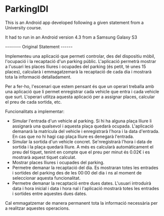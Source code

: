 # ParkingIDI
This is an Android app developed following a given statement from a University course.

It had to run in an Android version 4.3 from a Samsung Galaxy S3


-------- Original Statement ------


Implementeu una aplicació que permeti controlar, des del dispositiu mòbil, l'ocupació i la recaptació d'un parking públic. L'aplicació permetrà mostrar a l'usuari les places lliures i ocupades del parking (és petit, té unes 15 places), calcularà i emmagatzemarà la recaptació de cada dia i mostrarà tota la informació detalladament.

Per a fer-ho, l'escenari que estem pensant és que un operari treballa amb una aplicació que li permet enregistrar cada vehicle que entra i cada vehicle que surt. L'operari utlitza aquesta aplicació per a assignar places, calcular el preu de cada sortida, etc.

Funcionalitats a implementar:

- Simular l'entrada d'un vehicle al parking. Si hi ha alguna plaça lliure li assignarà una qualsevol i aquesta plaça quedarà ocupada. L'aplicació demanarà la matrícula del vehicle i enregistrarà l'hora i la data d'entrada. En cas que no hi hagi cap plaça lliure es denegarà l'entrada.
- Simular la sortida d'un vehicle concret. Se'nregistrarà l'hora i data de sortida i la plaça quedarà lliure. A més es calcularà automàticament el preu del tiquet, tenint en compte que el preu per minut és 0.02€ i es mostrarà aquest tiquet calculat.
- Mostrar places lliures i ocupades del parking.
- Permetre demanar la recaptació del dia. Es mostraran totes les entrades i sortides del parking des de les 00:00 del dia i  ns al moment de seleccionar aquesta funcionalitat.
- Permetre demanar la recaptació entre dues dates. L'usuari introduirà data i hora inicial i data i hora  nal i l'aplicació mostrarà totes les entrades i sortides entre aquestes dues dates.


Cal emmagatzemar de manera permanent tota la informació necessària per a realitzar aquestes operacions.
